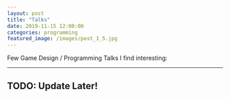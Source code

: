 ```yaml
---
layout: post
title: "Talks"
date: 2019-11-15 12:00:00
categories: programming
featured_image: /images/post_1_5.jpg
---
```


Few Game Design / Programming Talks I find interesting:

---
TODO: Update Later!
---
